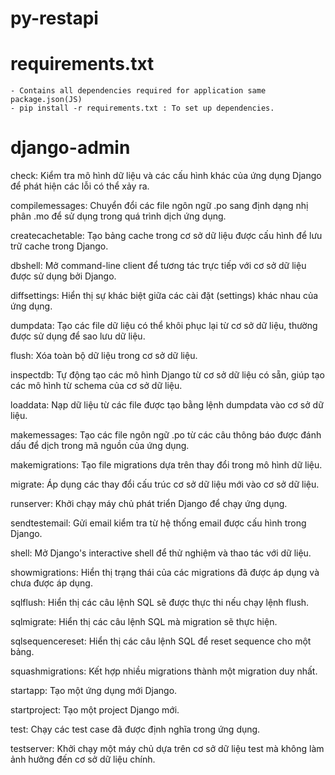 # py-restapi

# requirements.txt
    - Contains all dependencies required for application same package.json(JS)
    - pip install -r requirements.txt : To set up dependencies.


# django-admin
check: Kiểm tra mô hình dữ liệu và các cấu hình khác của ứng dụng Django để phát hiện các lỗi có thể xảy ra.

compilemessages: Chuyển đổi các file ngôn ngữ .po sang định dạng nhị phân .mo để sử dụng trong quá trình dịch ứng dụng.

createcachetable: Tạo bảng cache trong cơ sở dữ liệu được cấu hình để lưu trữ cache trong Django.

dbshell: Mở command-line client để tương tác trực tiếp với cơ sở dữ liệu được sử dụng bởi Django.

diffsettings: Hiển thị sự khác biệt giữa các cài đặt (settings) khác nhau của ứng dụng.

dumpdata: Tạo các file dữ liệu có thể khôi phục lại từ cơ sở dữ liệu, thường được sử dụng để sao lưu dữ liệu.

flush: Xóa toàn bộ dữ liệu trong cơ sở dữ liệu.

inspectdb: Tự động tạo các mô hình Django từ cơ sở dữ liệu có sẵn, giúp tạo các mô hình từ schema của cơ sở dữ liệu.

loaddata: Nạp dữ liệu từ các file được tạo bằng lệnh dumpdata vào cơ sở dữ liệu.

makemessages: Tạo các file ngôn ngữ .po từ các câu thông báo được đánh dấu để dịch trong mã nguồn của ứng dụng.

makemigrations: Tạo file migrations dựa trên thay đổi trong mô hình dữ liệu.

migrate: Áp dụng các thay đổi cấu trúc cơ sở dữ liệu mới vào cơ sở dữ liệu.

runserver: Khởi chạy máy chủ phát triển Django để chạy ứng dụng.

sendtestemail: Gửi email kiểm tra từ hệ thống email được cấu hình trong Django.

shell: Mở Django's interactive shell để thử nghiệm và thao tác với dữ liệu.

showmigrations: Hiển thị trạng thái của các migrations đã được áp dụng và chưa được áp dụng.

sqlflush: Hiển thị các câu lệnh SQL sẽ được thực thi nếu chạy lệnh flush.

sqlmigrate: Hiển thị các câu lệnh SQL mà migration sẽ thực hiện.

sqlsequencereset: Hiển thị các câu lệnh SQL để reset sequence cho một bảng.

squashmigrations: Kết hợp nhiều migrations thành một migration duy nhất.

startapp: Tạo một ứng dụng mới Django.

startproject: Tạo một project Django mới.

test: Chạy các test case đã được định nghĩa trong ứng dụng.

testserver: Khởi chạy một máy chủ dựa trên cơ sở dữ liệu test mà không làm ảnh hưởng đến cơ sở dữ liệu chính.



